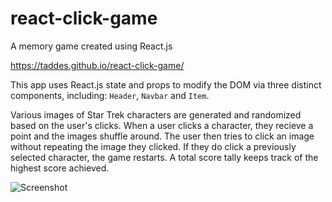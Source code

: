 # react-click-game
A memory game created using React.js

https://taddes.github.io/react-click-game/

This app uses React.js state and props to modify the DOM via three distinct components, including: `Header`, `Navbar` and `Item`. 

Various images of Star Trek characters are generated and randomized based on the user's clicks.  When a user clicks a character, they recieve a point and the images shuffle around.  The user then tries to click an image without repeating the image they clicked.  If they do click a previously selected character, the game restarts.  A total score tally keeps track of the highest score achieved. 

![Screenshot](/images/scrn.png)

